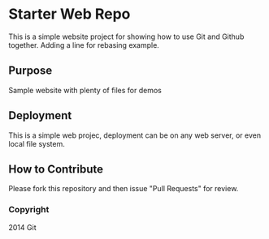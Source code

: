 # Starter Web Repo

This is a simple website project for showing how to use Git and Github together. Adding a line for rebasing example.

## Purpose

Sample website with plenty of files for demos

## Deployment

This is a simple web projec, deployment can be on any web server, or even local file system.

## How to Contribute

Please fork this repository and then issue "Pull Requests" for review.

### Copyright

2014 Git